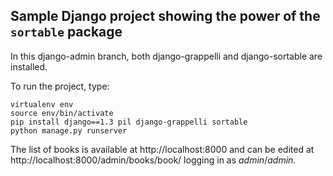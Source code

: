 ## Sample Django project showing the power of the `sortable` package

In this django-admin branch, both django-grappelli and django-sortable are installed.

To run the project, type:

    virtualenv env
    source env/bin/activate
    pip install django==1.3 pil django-grappelli sortable
    python manage.py runserver

The list of books is available at http://localhost:8000 and can be edited at http://localhost:8000/admin/books/book/ logging in as *admin*/*admin*.

